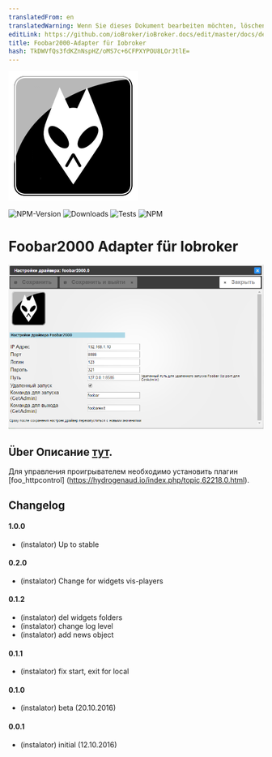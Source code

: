 ```yaml
---
translatedFrom: en
translatedWarning: Wenn Sie dieses Dokument bearbeiten möchten, löschen Sie bitte das Feld "translationsFrom". Andernfalls wird dieses Dokument automatisch erneut übersetzt
editLink: https://github.com/ioBroker/ioBroker.docs/edit/master/docs/de/adapterref/iobroker.foobar2000/README.md
title: Foobar2000-Adapter für Iobroker
hash: TkDWVfQs3fdKZnNspHZ/oMS7c+6CFPXYPOU8LOrJtlE=
---
```

![Logo](../../../en/adapterref/iobroker.foobar2000/admin/foobar2000.png)

![NPM-Version](https://img.shields.io/npm/v/iobroker.foobar2000.svg)
![Downloads](https://img.shields.io/npm/dm/iobroker.foobar2000.svg)
![Tests](http://img.shields.io/travis/instalator/ioBroker.foobar2000/master.svg)
![NPM](https://nodei.co/npm/iobroker.foobar2000.png?downloads=true)

# Foobar2000 Adapter für Iobroker
![Admin-Einstellungen.](../../../en/adapterref/iobroker.foobar2000/admin/admin.png)

## Über Описание [тут](http://blog.instalator.ru/archives/541).
Для управления проигрывателем необходимо установить плагин [foo_httpcontrol] (https://hydrogenaud.io/index.php/topic,62218.0.html).

## Changelog

#### 1.0.0
* (instalator) Up to stable

#### 0.2.0
* (instalator) Change for widgets vis-players

#### 0.1.2
* (instalator) del widgets folders
* (instalator) change log level
* (instalator) add news object

#### 0.1.1
* (instalator) fix start, exit for local

#### 0.1.0
* (instalator) beta (20.10.2016)

#### 0.0.1
* (instalator) initial (12.10.2016)